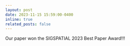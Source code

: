 ```yaml
---
layout: post
date: 2023-11-15 15:59:00-0400
inline: true
related_posts: false
---
```


Our paper won the SIGSPATIAL 2023 Best Paper Award!!!